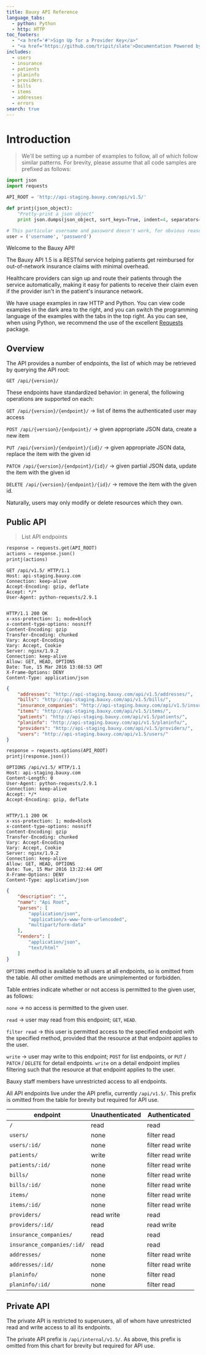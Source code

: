 ```yaml
---
title: Bauxy API Reference
language_tabs:
  - python: Python
  - http: HTTP
toc_footers:
  - "<a href='#'>Sign Up for a Provider Key</a>"
  - "<a href='https://github.com/tripit/slate'>Documentation Powered by Slate</a>"
includes:
  - users
  - insurance
  - patients
  - planinfo
  - providers
  - bills
  - items
  - addresses
  - errors
search: true
---
```


# Introduction
> We'll be setting up a number of examples to follow, all of which follow similar patterns. For brevity, please assume that all code samples are prefixed as follows:

```python
import json
import requests

API_ROOT = 'http://api-staging.bauxy.com/api/v1.5/'

def printj(json_object):
    "Pretty-print a json object"
    print json.dumps(json_object, sort_keys=True, indent=4, separators=(',', ': '))

# This particular username and password doesn't work, for obvious reasons; use your own.
user = ('username', 'password')
```

Welcome to the Bauxy API!

The Bauxy API 1.5 is a RESTful service helping patients get reimbursed for out-of-network insurance claims with minimal overhead.

Healthcare providers can sign up and route their patients through the service automatically, making it easy for patients to receive their claim even if the provider isn't in the patient's insurance network.

We have usage examples in raw HTTP and Python. You can view code examples in the dark area to the right, and you can switch the programming language of the examples with the tabs in the top right. As you can see, when using Python, we recommend the use of the excellent [Requests](http://docs.python-requests.org/en/master/) package.

## Overview
The API provides a number of endpoints, the list of which may be retrieved by querying the API root:

  `GET /api/{version}/`

These endpoints have standardized behavior: in general, the following operations are supported on each:

  `GET /api/{version}/{endpoint}/` -> list of items the authenticated user may access

  `POST /api/{version}/{endpoint}/` -> given appropriate JSON data, create a new item

  `PUT /api/{version}/{endpoint}/{id}/` -> given appropriate JSON data, replace the item with the given id

  `PATCH /api/{version}/{endpoint}/{id}/` -> given partial JSON data, update the item with the given id

  `DELETE /api/{version}/{endpoint}/{id}/` -> remove the item with the given id.

Naturally, users may only modify or delete resources which they own.

## Public API
> List API endpoints

```python
response = requests.get(API_ROOT)
actions = response.json()
printj(actions)
```

```http
GET /api/v1.5/ HTTP/1.1
Host: api-staging.bauxy.com
Connection: keep-alive
Accept-Encoding: gzip, deflate
Accept: */*
User-Agent: python-requests/2.9.1


HTTP/1.1 200 OK
x-xss-protection: 1; mode=block
x-content-type-options: nosniff
Content-Encoding: gzip
Transfer-Encoding: chunked
Vary: Accept-Encoding
Vary: Accept, Cookie
Server: nginx/1.9.2
Connection: keep-alive
Allow: GET, HEAD, OPTIONS
Date: Tue, 15 Mar 2016 13:08:53 GMT
X-Frame-Options: DENY
Content-Type: application/json
```

```json
{
    "addresses": "http://api-staging.bauxy.com/api/v1.5/addresses/",
    "bills": "http://api-staging.bauxy.com/api/v1.5/bills/",
    "insurance_companies": "http://api-staging.bauxy.com/api/v1.5/insurance_companies/",
    "items": "http://api-staging.bauxy.com/api/v1.5/items/",
    "patients": "http://api-staging.bauxy.com/api/v1.5/patients/",
    "planinfo": "http://api-staging.bauxy.com/api/v1.5/planinfo/",
    "providers": "http://api-staging.bauxy.com/api/v1.5/providers/",
    "users": "http://api-staging.bauxy.com/api/v1.5/users/"
}
```

```python
response = requests.options(API_ROOT)
printj(response.json())
```

```http
OPTIONS /api/v1.5/ HTTP/1.1
Host: api-staging.bauxy.com
Content-Length: 0
User-Agent: python-requests/2.9.1
Connection: keep-alive
Accept: */*
Accept-Encoding: gzip, deflate


HTTP/1.1 200 OK
x-xss-protection: 1; mode=block
x-content-type-options: nosniff
Content-Encoding: gzip
Transfer-Encoding: chunked
Vary: Accept-Encoding
Vary: Accept, Cookie
Server: nginx/1.9.2
Connection: keep-alive
Allow: GET, HEAD, OPTIONS
Date: Tue, 15 Mar 2016 13:22:44 GMT
X-Frame-Options: DENY
Content-Type: application/json
```

```json
{
    "description": "",
    "name": "Api Root",
    "parses": [
        "application/json",
        "application/x-www-form-urlencoded",
        "multipart/form-data"
    ],
    "renders": [
        "application/json",
        "text/html"
    ]
}
```

`OPTIONS` method is available to all users at all endpoints, so is omitted from the table. All other omitted methods are unimplemented or forbidden.

Table entries indicate whether or not access is permitted to the given user, as follows:

`none` -> no access is permitted to the given user.

`read` -> user may read from this endpoint; `GET`, `HEAD`.

`filter read` -> this user is permitted access to the specified endpoint with the specified method, provided that the resource at that endpoint applies to the user.

`write` -> user may write to this endpoint; `POST` for list endpoints, or `PUT` / `PATCH` / `DELETE` for detail endpoints. `write` on a detail endpoint implies filtering such that the resource at that endpoint applies to the user.

Bauxy staff members have unrestricted access to all endpoints.

All API endpoints live under the API prefix, currently `/api/v1.5/`. This prefix is omitted from the table for brevity but required for API use.

endpoint                   | Unauthenticated | Authenticated
-------------------------- | --------------- | -----------------
`/`                        | read            | read
`users/`                   | none            | filter read
`users/:id/`               | none            | filter read write
`patients/`                | write           | filter read write
`patients/:id/`            | none            | filter read write
`bills/`                   | none            | filter read write
`bills/:id/`               | none            | filter read write
`items/`                   | none            | filter read write
`items/:id/`               | none            | filter read write
`providers/`               | read write      | read
`providers/:id/`           | read            | read write
`insurance_companies/`     | read            | read
`insurance_companies/:id/` | read            | read
`addresses/`               | none            | filter read write
`addresses/:id/`           | none            | filter read write
`planinfo/`                | none            | filter read
`planinfo/:id/`            | none            | filter read

## Private API
The private API is restricted to superusers, all of whom have unrestricted read and write access to all its endpoints.

The private API prefix is `/api/internal/v1.5/`. As above, this prefix is omitted from this chart for brevity but required for API use.
